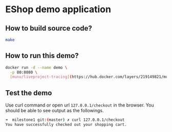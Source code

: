 # EShop demo application

## How to build source code?

```bash
make
```

## How to run this demo?

```bash
docker run -d --name demo \
  -p 80:8080 \
  [munu/liveproject-tracing](https://hub.docker.com/layers/219149821/munu/liverproject-tracing/v1.1/images/sha256-95b7c6a34cf444b2eb709a8d8b21ea887a8f373d505f38f51b0a212c5a28bbdd?context=repo)
```

## Test the demo

Use curl command or open url ```127.0.0.1/checkout``` in the browser. You should be able to see output as the followings.

```bash
➜  milestone1 git:(master) ✗ curl 127.0.0.1/checkout
You have successfully checked out your shopping cart.
```
